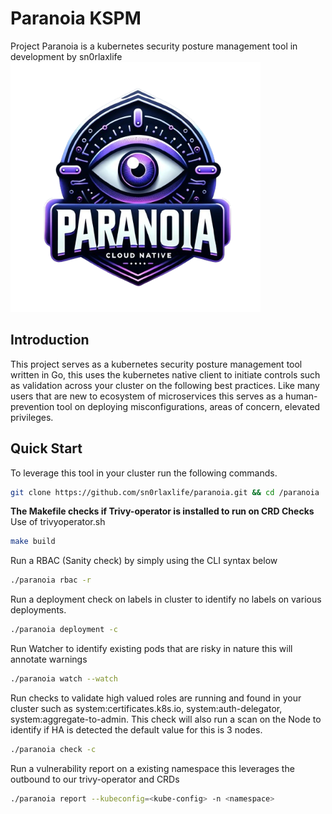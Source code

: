 # Paranoia KSPM
Project Paranoia is a kubernetes security posture management tool in development by sn0rlaxlife
<img src="https://github.com/sn0rlaxlife/paranoia/blob/main/paranoia-logo.png" alt="Paranoia" width="400" height="400">

## Introduction ##
This project serves as a kubernetes security posture management tool written in Go, this uses the kubernetes native client to initiate controls such as validation across your cluster on the following best practices. Like many users that are new to ecosystem of microservices this serves as a human-prevention tool on deploying misconfigurations, areas of concern, elevated privileges.


## Quick Start
To leverage this tool in your cluster run the following commands.
```bash
git clone https://github.com/sn0rlaxlife/paranoia.git && cd /paranoia
```


<b> The Makefile checks if Trivy-operator is installed to run on CRD Checks </b>
Use of trivyoperator.sh 
```bash
make build
```

Run a RBAC (Sanity check) by simply using the CLI syntax below
```bash
./paranoia rbac -r
```

Run a deployment check on labels in cluster to identify no labels on various deployments.
```bash
./paranoia deployment -c
```

Run Watcher to identify existing pods that are risky in nature this will annotate warnings
```bash
./paranoia watch --watch
```

Run checks to validate high valued roles are running and found in your cluster such as system:certificates.k8s.io, system:auth-delegator, system:aggregate-to-admin. This check will also run a scan on the Node to identify if HA is detected the default value for this is 3 nodes.
```bash
./paranoia check -c
```

Run a vulnerability report on a existing namespace this leverages the outbound to our trivy-operator and CRDs
```bash
./paranoia report --kubeconfig=<kube-config> -n <namespace>
```